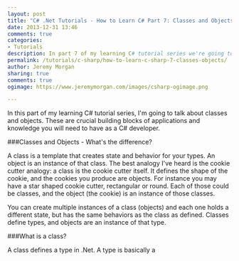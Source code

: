 ```yaml
---
layout: post
title: "C# .Net Tutorials - How to Learn C# Part 7: Classes and Objects"
date: 2013-12-31 13:46
comments: true
categories:
- Tutorials
description: In part 7 of my learning C# tutorial series we're going to talk about classes and objects. This is a crucial part of your foundation as a C# .NET developer
permalink: /tutorials/c-sharp/how-to-learn-c-sharp-7-classes-objects/
author: Jeremy Morgan
sharing: true
comments: true
ogimage: https://www.jeremymorgan.com/images/csharp-ogimage.png

---
```

In this part of my learning C# tutorial series, I'm going to talk about classes and objects. These are crucial building blocks of applications and knowledge you will need to have as a C# developer. 

###Classes and Objects - What's the difference?

A class is a template that creates state and behavior for your types. An object is an instance of that class. The best analogy I've heard is the cookie cutter analogy: a class is the cookie cutter itself. It defines the shape of the cookie, and the cookies you produce are objects. For instance you may have a star shaped cookie cutter, rectangular or round. Each of those could be classes, and the object (the cookie) is an instance of those classes. 

You can create multiple instances of a class (objects) and each one holds a different state, but has the same behaviors as the class as defined. Classes define types, and objects are an instance of that type.

###What is a class?

A class defines a type in .Net. A type is basically a 
 


